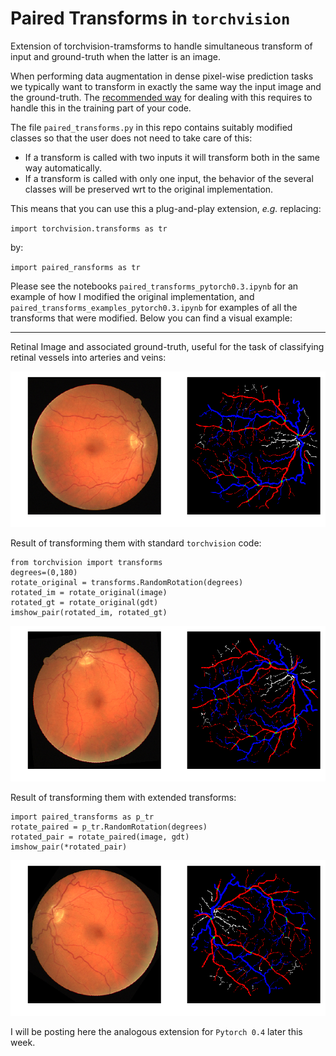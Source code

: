 # Paired Transforms in `torchvision`

Extension of torchvision-tramsforms to handle simultaneous transform of input and ground-truth when the latter is an image.

When performing data augmentation in dense pixel-wise prediction tasks we typically want to transform in exactly the same 
way the input image and the ground-truth. The [recommended way](https://github.com/pytorch/vision/releases/tag/v0.2.0) 
for dealing with this requires to handle this in the training part of your code.

The file `paired_transforms.py` in this repo contains suitably modified classes so 
that the user does not need to take care of this:
* If a transform is called with two inputs it will transform both in the same way automatically. 
* If a transform is called with only one input, the behavior of the several classes will 
 be preserved wrt to the original implementation. 
 
This means that you can use this a plug-and-play extension, *e.g.* replacing:
 
 `import torchvision.transforms as tr`
 
 by:
 
 `import paired_ransforms as tr`
 
 Please see the notebooks `paired_transforms_pytorch0.3.ipynb` for an example of how I 
 modified the original implementation, and `paired_transforms_examples_pytorch0.3.ipynb` 
 for examples of all the transforms that were modified. Below you can find a visual example:
 
---------------------------------------

Retinal Image and associated ground-truth, useful for the task of classifying retinal 
vessels into arteries and veins:

![](original.png)

Result of transforming them with standard `torchvision` code:
```
from torchvision import transforms
degrees=(0,180)
rotate_original = transforms.RandomRotation(degrees)
rotated_im = rotate_original(image)
rotated_gt = rotate_original(gdt)
imshow_pair(rotated_im, rotated_gt)
```
![](unpaired_rot.png)

Result of transforming them with extended transforms:
```
import paired_transforms as p_tr
rotate_paired = p_tr.RandomRotation(degrees)
rotated_pair = rotate_paired(image, gdt)
imshow_pair(*rotated_pair)
```
![](paired_rot.png)

I will be posting here the analogous extension for `Pytorch 0.4` 
later this week. 